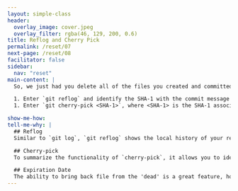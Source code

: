 ```yaml
---
layout: simple-class
header:
  overlay_image: cover.jpeg
  overlay_filter: rgba(46, 129, 200, 0.6)
title: Reflog and Cherry Pick
permalink: /reset/07
next-page: /reset/08
facilitator: false
sidebar:
  nav: "reset"
main-content: |
  So, we just had you delete all of the files you created and committed! However, we can bring them back using two commands, `git reflog` and `git cherry-pick`.

  1. Enter `git reflog` and identify the SHA-1 with the commit message `Add files 02 03 and 04`.
  1. Enter `git cherry-pick <SHA-1>`, where <SHA-1> is the SHA-1 associated with the commit `Add files 02 03 04`.

show-me-how:
tell-me-why: |
  ## Reflog
  Similar to `git log`, `git reflog` shows the local history of your repository by identifying when branches and other references were updated and can be used to alter the history of your project. Keep in mind, the contents of your `reflog` isn't pushed to the remote, so, it can't be used by other collaborators.

  ## Cherry-pick
  To summarize the functionality of `cherry-pick`, it allows you to identify a specific change within your project and apply a new commit with it. For instance, after we used `git reset --hard` we can use a combination of `git reflog` and `git cherry-pick` to go back in our repository's history and re-commit the files we just deleted!

  ## Expiration Date
  The ability to bring back file from the 'dead' is a great feature, however, there is a time constraint when using `git reflog`. Commits that are 'reachable' or exist on a branch that hasn't been deleted will be displayed for 90 days. Commits that are 'unreachable' or exist on a branch that no longer exists, will be displayed for 30 days.  
---
```

